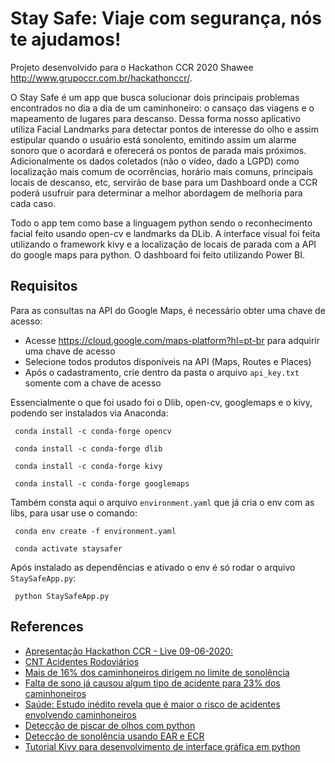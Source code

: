 # Stay Safe: Viaje com segurança, nós te ajudamos!

Projeto desenvolvido para o Hackathon CCR 2020 Shawee http://www.grupoccr.com.br/hackathonccr/.

O Stay Safe é um app que busca solucionar dois principais problemas encontrados no dia a dia de um caminhoneiro: o cansaço das viagens e o mapeamento de lugares para descanso. Dessa forma nosso aplicativo utiliza Facial Landmarks para detectar pontos de interesse do olho e assim estipular quando o usuário está sonolento, emitindo assim um alarme sonoro que o acordará e oferecerá os pontos de parada mais próximos. Adicionalmente os dados coletados (não o vídeo, dado a LGPD)  como localização mais comum de ocorrências, horário mais comuns, principais locais de descanso, etc, servirão de base para um Dashboard onde a CCR poderá usufruir para determinar a melhor abordagem de melhoria para cada caso.

Todo o app tem como base a linguagem python sendo o reconhecimento facial feito usando open-cv e landmarks da DLib. A interface visual foi feita utilizando o framework kivy e a localização de locais de parada com a API do google maps para python. O dashboard foi feito utilizando Power BI.

## Requisitos

Para as consultas na API do Google Maps, é necessário obter uma chave de acesso: 
- Acesse https://cloud.google.com/maps-platform?hl=pt-br para adquirir uma chave de acesso
- Selecione todos produtos disponíveis na API (Maps, Routes e Places)
- Após o cadastramento, crie dentro da pasta o arquivo <code>api_key.txt</code> somente com a chave de acesso

Essencialmente o que foi usado foi o Dlib, open-cv, googlemaps e o kivy, podendo ser instalados via Anaconda:

<code> conda install -c conda-forge opencv </code>

<code> conda install -c conda-forge dlib </code>

<code> conda install -c conda-forge kivy </code>

 <code> conda install -c conda-forge googlemaps </code>
 
 Também consta aqui o arquivo <code>environment.yaml</code> que já cria o env com as libs, para usar use o comando:
 
 <code> conda env create -f environment.yaml </code>
 
 <code> conda activate staysafer </code>
 
 Após instalado as dependências e ativado o env é só rodar o arquivo <code>StaySafeApp.py</code>:
 
 <code> python StaySafeApp.py</code>
 
 ## References
 
- [Apresentação Hackathon CCR - Live 09-06-2020:](https://docs.google.com/presentation/d/1Tq6isbnxlFaBfsNL5GHMRTTs1ilzb15JlrfnPtUhBFw/edit#slide=id.p5)
- [CNT Acidentes Rodoviários](https://cdn.cnt.org.br/diretorioVirtualPrd/34e78e55-5b3e-4355-9ebc-acf1b8e7b4a4.pdf)
- [Mais de 16% dos caminhoneiros dirigem no limite de sonolência](https://g1.globo.com/sp/sao-paulo/noticia/2019/05/31/mais-de-16percent-dos-caminhoneiros-dirigem-no-limite-de-sonolencia-diz-pesquisa.ghtml)
- [Falta de sono já causou algum tipo de acidente para 23% dos caminhoneiros](http://g1.globo.com/bom-dia-brasil/noticia/2015/09/falta-de-sono-ja-causou-algum-tipo-de-acidente-para-23-dos-caminhoneiros.html)
- [Saúde: Estudo inédito revela que é maior o risco de acidentes envolvendo caminhoneiros](https://www.saopaulo.sp.gov.br/eventos/saude-estudo-inedito-revela-que-e-maior-o-risco-de-acidentes-envolvendo-caminhoneiros/)
- [Detecção de piscar de olhos com python](https://www.pyimagesearch.com/2017/04/24/eye-blink-detection-opencv-python-dlib/)
- [Detecção de sonolência usando EAR e ECR](https://papers.ssrn.com/sol3/papers.cfm?abstract_id=3356401)
- [Tutorial Kivy para desenvolvimento de interface gráfica em python](https://www.youtube.com/watch?v=WiyF3VsL5dY&list=PLsMpSZTgkF5AV1FmALMgW8W-TvrfR3nrs)
